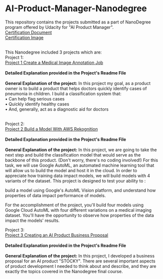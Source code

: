 # AI-Product-Manager-Nanodegree
This repository contains the projects submitted as a part of NanoDegree program offered by Udacity for "AI Product Manager". </br>
[Certification Document](https://github.com/xaseelx/ai-product-manager-nanodegree/raw/main/AI%20Product%20Manager%20Certificate.pdf) </br>
[Certification Image](https://github.com/xaseelx/ai-product-manager-nanodegree/raw/main/AI%20Product%20Manager%20Certificate.png)
</br></br>


This Nanodegree included 3 projects which are:
</br>
Project 1: </br>
[Project 1 Create a Medical Image Annotation Job](https://github.com/xAseelx/AI-Product-Manager-Nanodegree/tree/Project-1-Create-a-Medical-Image-Annotation-Job) </br></br>
**Detailed Explanation provided in the Project's Readme File** </br></br>
**General Explanation of the project:**
In this project my goal, as a product owner is to build a product that helps doctors quickly identify cases of pneumonia in children. I build a classification system that:
</br>
• Can help flag serious cases
</br>
• Quickly identify healthy cases
</br>
• And, generally, act as a diagnostic aid for doctors
</br></br>


Project 2:</br>
[Project 2 Build a Model With AWS Rekognition](https://github.com/xAseelx/AI-Product-Manager-Nanodegree/tree/Project-2-Build-a-Model-With-AWS-Rekognition)</br></br>
**Detailed Explanation provided in the Project's Readme File** </br></br>
**General Explanation of the project:**
In this project, we are going to take the next step and build the classification model that would serve as the backbone of this product. (Don't worry, there's no coding involved!) For this task, we will use Google AutoML, an automated machine learning tool that will allow us to build the model and host it in the cloud. In order to appreciate how training data impact models, we will build models with 4 variants of the dataset. This project is designed to test your ability to :

  build a model using Google's AutoML Vision platform, and
    understand how properties of data impact performance of models.

For the accomplishment of the project, you'll build four models using Google Cloud AutoML with four different variations on a medical imaging dataset. You'll have the opportunity to observe how properties of the data impact the models' results.


Project 3:</br>
[Project 3 Creating an AI Product Business Proposal](https://github.com/xAseelx/AI-Product-Manager-Nanodegree/tree/Project-3-Creating-an-AI-Product-Business-Proposal)</br></br>
**Detailed Explanation provided in the Project's Readme File** </br></br>
**General Explanation of the project:**
In this project, I developed a business proposal for an AI product "STOCKY". There are several important aspects of product development I needed to think about and describe, and they are exactly the topics covered in the Nanodegree final course. 
